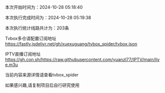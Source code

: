 
本次开始时间为：2024-10-28 05:18:40

本次执行完成时间为：2024-10-28 05:19:38

本次执行统计线路共计为：203条

Tvbox多仓请配置订阅地址 https://fastly.jsdelivr.net/gh/xuexuguang/tvbox_spider/tvbox.json

IPTV直播订阅地址 https://gh.con.sh/https://raw.githubusercontent.com/yuanzl77/IPTV/main/live.m3u

当前内容来源详情请查看tvbox_spider

如果感兴趣,请复制项目后自行研究使用

